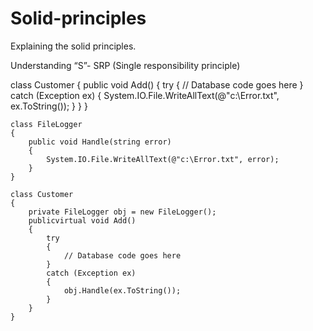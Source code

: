 # Solid-principles
Explaining the solid principles.

Understanding “S”- SRP (Single responsibility principle)

class Customer
    {
        public void Add()
        {
            try
            {
                // Database code goes here
            }
            catch (Exception ex)
            {
                System.IO.File.WriteAllText(@"c:\Error.txt", ex.ToString());
            }
        }
    }
    
    
    class FileLogger
    {
        public void Handle(string error)
        {
            System.IO.File.WriteAllText(@"c:\Error.txt", error);
        }
    }
    
    class Customer
    {
        private FileLogger obj = new FileLogger();
        publicvirtual void Add()
        {
            try
            {
                // Database code goes here
            }
            catch (Exception ex)
            {
                obj.Handle(ex.ToString());
            }
        }
    }
